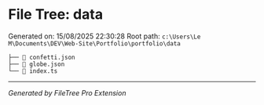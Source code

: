 # File Tree: data

Generated on: 15/08/2025 22:30:28
Root path: `c:\Users\Le M\Documents\DEV\Web-Site\Portfolio\portfolio\data`

```
├── 📄 confetti.json
├── 📄 globe.json
└── 📄 index.ts
```

---

_Generated by FileTree Pro Extension_
